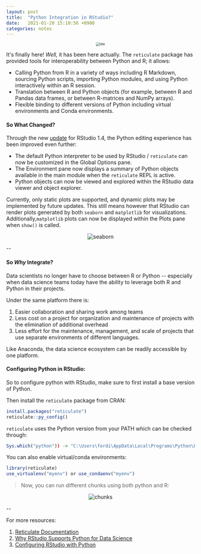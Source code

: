 ```yaml
---
layout: post
title:  "Python Integration in RStudio?"
date:   2021-01-20 15:10:56 +0900
categories: notes
---
```


<center><img src="https://ferdie.org/images/python.jpg" alt="title" style="zoom: 60%;" /></center>



It's finally here! *Well,* it has been here actually. The `reticulate` package has provided tools for interoperability between Python and R; it allows:

* Calling Python from R in a variety of ways including R Markdown, sourcing Python scripts, importing Python modules, and using Python interactively within an R session.
* Translation between R and Python objects (for example, between R and Pandas data frames, or between R-matrices and NumPy arrays).
* Flexible binding to different versions of Python including virtual environments and Conda environments.

<!-- more -->

#### **So What Changed?**

Through the new [update](https://blog.rstudio.com/2021/01/19/announcing-rstudio-1-4/) for RStudio 1.4, the Python editing experience has been improved even further:

- The default Python interpreter to be used by RStudio / `reticulate` can now be customized in the Global Options pane.
- The Environment pane now displays a summary of Python objects available in the main module when the `reticulate` REPL is active.
- Python objects can now be viewed and explored within the RStudio data viewer and object explorer.

Currently, only static plots are supported, and dynamic plots may be implemented by future updates. This still means however that RStudio can render plots generated by both `seaborn` and `matplotlib` for visualizations.  Additionally,`matplotlib` plots can now be displayed within the Plots pane when `show()` is called.



<center><img src="https://ferdie.org/images/seaborn.png" alt="seaborn" style="zoom: 100%;" /></center>

--

#### **So *Why* Integrate?** 

Data scientists no longer have to choose between R or Python -- especially when data science teams today have the ability to leverage both R and Python in their projects. 

Under the same platform there is:

1. Easier collaboration and sharing work among teams 
2. Less cost on a project for organization and maintenance of projects with the elimination of additional overhead
3. Less effort for the maintenance, management, and scale of projects that use separate environments of different languages. 

Like Anaconda, the data science ecosystem can be readily accessible by one platform.

#### **Configuring Python in RStudio:**

So to configure python with RStudio, make sure to first install a base version of Python.

Then install the `reticulate` package from CRAN:

```R
install.packages("reticulate")
reticulate::py_config()
```

`reticulate` uses the Python version from your PATH which can be checked through:

```R
Sys.which("python")) -> "C:\Users\ferdi\AppData\Local\Programs\Python\PYTHON~1\python.exe" 
```

You can also enable virtual/conda environments:

```R
library(reticulate)
use_virtualenv("myenv") or use_condaenv("myenv")
```

>  Now, you can run different chunks using both python and R:

<center><img src="https://ferdie.org/images/chunks.png" alt="chunks" style="zoom: 100%;" /></center>

--

For more resources:

1. [Reticulate Documentation](https://rstudio.github.io/reticulate/)
2. [Why RStudio Supports Python for Data Science](https://blog.rstudio.com/2020/10/30/why-rstudio-supports-python/)
3. [Configuring RStudio with Python](https://support.rstudio.com/hc/en-us/articles/360023654474-Installing-and-Configuring-Python-with-RStudio)